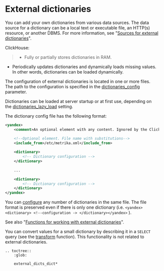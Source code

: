 <a name="dicts-external_dicts"></a>

# External dictionaries

You can add your own dictionaries from various data sources. The data source for a dictionary can be a local text or executable file, an HTTP(s) resource, or another DBMS. For more information, see "[Sources for external dictionaries](external_dicts_dict_sources.md#dicts-external_dicts_dict_sources)".

ClickHouse:

> - Fully or partially stores dictionaries in RAM.
- Periodically updates dictionaries and dynamically loads missing values. In other words, dictionaries can be loaded dynamically.

The configuration of external dictionaries is located in one or more files. The path to the configuration is specified in the [dictionaries_config](../operations/server_settings/settings.md#server_settings-dictionaries_config) parameter.

Dictionaries can be loaded at server startup or at first use, depending on the [dictionaries_lazy_load](../operations/server_settings/settings.md#server_settings-dictionaries_lazy_load) setting.

The dictionary config file has the following format:

```xml
<yandex>
    <comment>An optional element with any content. Ignored by the ClickHouse server.</comment>

    <!--Optional element. File name with substitutions-->
    <include_from>/etc/metrika.xml</include_from>
    
    <dictionary>
        <!-- Dictionary configuration -->    
    </dictionary>
            
    ...

    <dictionary>
        <!-- Dictionary configuration -->
    </dictionary>
</yandex>
```

You can [configure](external_dicts_dict.md#dicts-external_dicts_dict) any number of dictionaries in the same file. The file format is preserved even if there is only one dictionary (i.e. `<yandex><dictionary> <!--configuration -> </dictionary></yandex>` ).

See also "[Functions for working with external dictionaries](../functions/ext_dict_functions.md#ext_dict_functions)".

<div class="admonition attention">

You can convert values ​​for a small dictionary by describing it in a `SELECT` query (see the [transform](../functions/other_functions.md#other_functions-transform) function). This functionality is not related to external dictionaries.

</div>

```eval_rst
.. toctree::
    :glob:
   
    external_dicts_dict*
```

